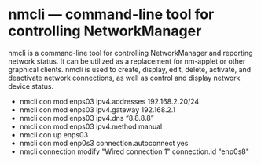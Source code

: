 # nmcli — command-line tool for controlling NetworkManager

nmcli is a command-line tool for controlling NetworkManager and reporting network status. It can be utilized as a replacement for nm-applet or other graphical clients. nmcli is used to create, display, edit, delete, activate, and deactivate network connections, as well as control and display network device status.

- nmcli con mod enps03 ipv4.addresses 192.168.2.20/24
- nmcli con mod enps03 ipv4.gateway 192.168.2.1
- nmcli con mod enps03 ipv4.dns “8.8.8.8”
- nmcli con mod enps03 ipv4.method manual
- nmcli con up enps03
- nmcli con mod enp0s3 connection.autoconnect yes
- nmcli connection modify "Wired connection 1" connection.id "enp0s8"
